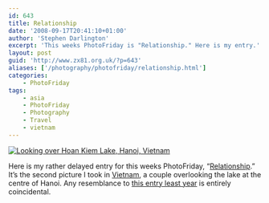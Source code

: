 ```yaml
---
id: 643
title: Relationship
date: '2008-09-17T20:41:10+01:00'
author: 'Stephen Darlington'
excerpt: 'This weeks PhotoFriday is "Relationship." Here is my entry.'
layout: post
guid: 'http://www.zx81.org.uk/?p=643'
aliases: ['/photography/photofriday/relationship.html']
categories:
    - PhotoFriday
tags:
    - asia
    - PhotoFriday
    - Photography
    - Travel
    - vietnam
---
```


[![Looking over Hoan Kiem Lake, Hanoi, Vietnam](https://i0.wp.com/farm4.staticflickr.com/3763/10817570864_d16b513163.jpg?resize=333%2C500)](http://www.flickr.com/photos/stephendarlington/10817570864/ "Looking over Hoan Kiem Lake, Hanoi, Vietnam by stephendarlington, on Flickr")

Here is my rather delayed entry for this weeks PhotoFriday, “[Relationship](http://www.photofriday.com/archives/challenge/000807.php).” It’s the second picture I took in [Vietnam](/travel/vietnam-2005.html), a couple overlooking the lake at the centre of Hanoi. Any resemblance to [this entry least year](/photography/photofriday/two.html) is entirely coincidental.